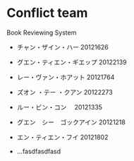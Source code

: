 # Conflict team

Book Reviewing System

* チャン・ザイン・ハー 20121626

* グエン・ティエン・ギエップ 20122139

* レー・ヴァン・ホアット 20121764

* ズオン ・テー ・クアン 20122273

* ルー・ビン・コン　 20121335

* グエン　シー　ゴックアイン 20121218

* エン・ティエン・フイ 20121802

* ...fasdfasdfasd
